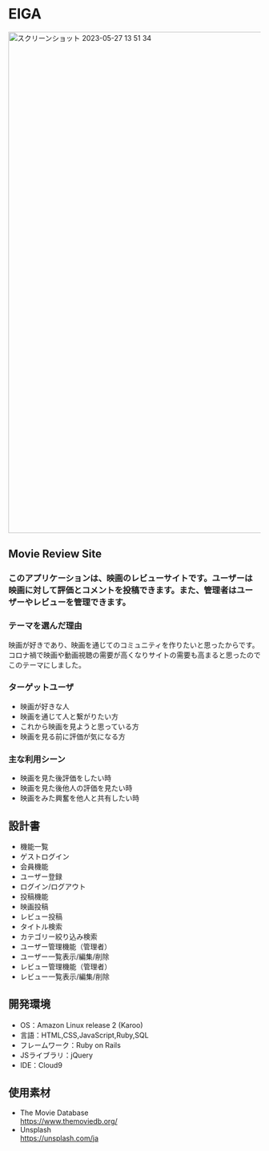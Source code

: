 # EIGA
<img width="1002" alt="スクリーンショット 2023-05-27 13 51 34" src="https://github.com/ryotaago/eiga/assets/126906924/3293501e-a37d-402e-82b7-14eb228da312">


## Movie Review Site
### このアプリケーションは、映画のレビューサイトです。ユーザーは映画に対して評価とコメントを投稿できます。また、管理者はユーザーやレビューを管理できます。

### テーマを選んだ理由
 映画が好きであり、映画を通じてのコミュニティを作りたいと思ったからです。コロナ禍で映画や動画視聴の需要が高くなりサイトの需要も高まると思ったのでこのテーマにしました。

### ターゲットユーザ
* 映画が好きな人
* 映画を通じて人と繋がりたい方
* これから映画を見ようと思っている方
* 映画を見る前に評価が気になる方

### 主な利用シーン
* 映画を見た後評価をしたい時
* 映画を見た後他人の評価を見たい時
* 映画をみた興奮を他人と共有したい時

## 設計書
* 機能一覧
* ゲストログイン
* 会員機能
* ユーザー登録
* ログイン/ログアウト
* 投稿機能
* 映画投稿
* レビュー投稿
* タイトル検索
* カテゴリー絞り込み検索
* ユーザー管理機能（管理者）
* ユーザー一覧表示/編集/削除
* レビュー管理機能（管理者）
* レビュー一覧表示/編集/削除

## 開発環境
- OS：Amazon Linux release 2 (Karoo)
- 言語：HTML,CSS,JavaScript,Ruby,SQL
- フレームワーク：Ruby on Rails
- JSライブラリ：jQuery
- IDE：Cloud9

## 使用素材
* The Movie Database <br>https://www.themoviedb.org/
* Unsplash <br>https://unsplash.com/ja